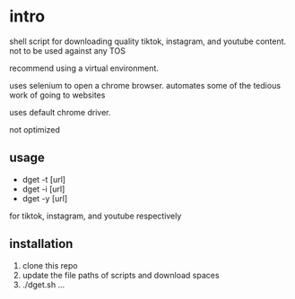 # intro
shell script for downloading quality tiktok, instagram, and youtube content. not to be used against any TOS

recommend using a virtual environment.

uses selenium to open a chrome browser. automates some of the tedious work of going to websites

uses default chrome driver.

not optimized

## usage

- dget -t [url]
- dget -i [url]
- dget -y [url]

for tiktok, instagram, and youtube respectively

## installation

1. clone this repo
2. update the file paths of scripts and download spaces
3. ./dget.sh ...
